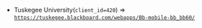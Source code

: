  - Tuskegee University(`client_id=420`) => [`https://tuskegee.blackboard.com/webapps/Bb-mobile-bb_bb60/`](https://tuskegee.blackboard.com/webapps/Bb-mobile-bb_bb60/)

